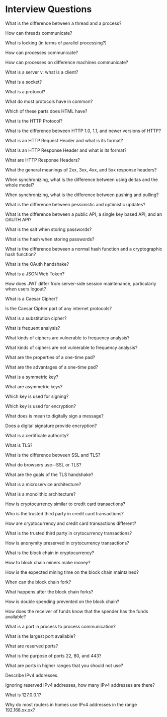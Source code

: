 # Interview Questions

What is the difference between a thread and a process?

How can threads communicate?

What is locking (in terms of parallel processing?)

How can processes communicate?

How can processes on difference machines communicate?

What is a server v. what is a client?

What is a socket?

What is a protocol?

What do most protocols have in common?

Which of these parts does HTML have?

What is the HTTP Protocol?

What is the difference between HTTP 1.0, 1.1, and newer versions of HTTP?

What is an HTTP Request Header and what is its format?

What is an HTTP Response Header and what is its format?

What are HTTP Response Headers?

What the general meanings of 2xx, 3xx, 4xx, and 5xx response headers?

When synchronizing, what is the difference between using deltas and the whole model?

When synchronizing, what is the difference between pushing and pulling?

What is the difference between pessimistic and optimistic updates?

What is the difference between a public API, a single key based API, and an OAUTH API?

What is the salt when storing passwords?

What is the hash when storing passwords?

What is the difference between a normal hash function and a cryptographic hash function?

What is the OAuth handshake?

What is a JSON Web Token?

How does JWT differ from server-side session maintenance, particularly when users logout?

What is a Caesar Cipher?

Is the Caesar Cipher part of any internet protocols?

What is a substitution cipher?

What is frequent analysis?

What kinds of ciphers are vulnerable to frequency analysis?

What kinds of ciphers are not vulnerable to frequency analysis?

What are the properties of a one-time pad?

What are the advantages of a one-time pad?

What is a symmetric key?

What are asymmetric keys?

Which key is used for signing?

Which key is used for encryption?

What does is mean to digitally sign a message?

Does a digital signature provide encryption?

What is a certificate authority?

What is TLS?

What is the difference between SSL and TLS?

What do browsers use--SSL or TLS?

What are the goals of the TLS handshake?

What is a microservice architecture?

What is a monolithic architecture?

How is cryptocurrency similar to credit card transactions?

Who is the trusted third party in credit card transactions?

How are cryptocurrency and credit card transactions different?

What is the trusted third party in crytocurrency transactions?

How is anonymity preserved in crytocurrency transactions?

What is the block chain in cryptocurrency?

How to block chain miners make money?

How is the expected mining time on the block chain maintained?

When can the block chain fork?

What happens after the block chain forks?

How is double spending prevented on the block chain?

How does the receiver of funds know that the spender has the funds available?

What is a port in process to process communication?

What is the largest port available?

What are reserved ports?

What is the purpose of ports 22, 80, and 443?

What are ports in higher ranges that you should not use?

Describe IPv4 addresses.

Ignoring reserved IPv4 addresses, how many IPv4 addresses are there?

What is 127.0.0.1?

Why do most routers in homes use IPv4 addresses in the range 192.168.xx.xx?


